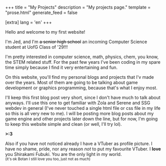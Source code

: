 +++
title = "My Projects"
description = "My projects page."
template = "prose.html"
generate_feed = false

[extra]
lang = 'en'
+++

Hello and welcome to my first website!

I'm Jed, and I'm ~~a senior high school~~ an incoming Computer Science student at UofG Class of '29!!!

I'm pretty interested in computer science, math, physics, chem, you know, the STEM related stuff.
For the past few years I've been coding in my spare time simply because I find it very entertaining and fun.

On this website, you'll find my personal blogs and projects that I'v made over the years. Most of them are going to be talking about game development or graphics programming, because that's what I enjoy most.

I'll keep this first blog post very short, since I don't have much to talk about anyways. I'll use this one to get familiar with Zola and Serene and SSG webdev in general (I've never touched a single html file or css file in my life so this is all very new to me). I will be posting more blog posts about my game engine and other projects later down the line, but for now, I'm going to keep this website simple and clean (or well, I'll try lol).

**>:3**


Also if you have not noticed already I have a VTuber as profile picture. I have no shame, pride, nor any reason *not* to put my favourite VTuber.
I **love** you Shirakami Fubuki.
You are the only light in my world. <br>
<sub> (it's ok Botan I still love you too, just not as much) <sub>
